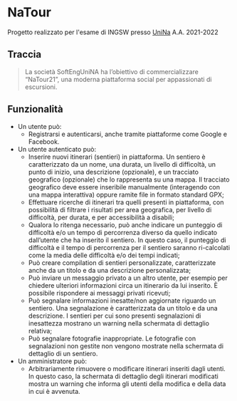 # NaTour
  Progetto realizzato per l'esame di INGSW presso [UniNa](https://www.unina.it) A.A. 2021-2022

## Traccia
   > La società SoftEngUniNA ha l’obiettivo di commercializzare “NaTour21”, una moderna piattaforma social per
appassionati di escursioni.

## Funzionalità
  - Un utente può:
    - Registrarsi e autenticarsi, anche tramite piattaforme come Google e Facebook.
  - Un utente autenticato può:
    - Inserire nuovi itinerari (sentieri) in piattaforma. Un sentiero è
caratterizzato da un nome, una durata, un livello di difficoltà, un punto di inizio, una descrizione
(opzionale), e un tracciato geografico (opzionale) che lo rappresenta su una mappa. Il tracciato
geografico deve essere inseribile manualmente (interagendo con una mappa interattiva) oppure
ramite file in formato standard GPX;
    - Effettuare ricerche di itinerari tra quelli presenti in piattaforma, con possibilità di filtrare i risultati
per area geografica, per livello di difficoltà, per durata, e per accessibilità a disabili;
    - Qualora lo ritenga necessario, può anche indicare un punteggio di difficoltà e/o un tempo
di percorrenza diverso da quello indicato dall’utente che ha inserito il sentiero. In questo caso, il
punteggio di difficoltà e il tempo di percorrenza per il sentiero saranno ri-calcolati come la media
delle difficoltà e/o dei tempi indicati;
    - Può creare compilation di sentieri personalizzate, caratterizzate anche da un titolo e da
una descrizione personalizzata;
    - Può inviare un messaggio privato a un altro utente, per esempio per chiedere
ulteriori informazioni circa un itinerario da lui inserito. È possibile rispondere ai messaggi privati
ricevuti;
    - Può segnalare informazioni inesatte/non aggiornate riguardo un sentiero. Una
segnalazione è caratterizzata da un titolo e da una descrizione. I sentieri per cui sono presenti
segnalazioni di inesattezza mostrano un warning nella schermata di dettaglio relativa;
    - Può segnalare fotografie inappropriate. Le fotografie con segnalazioni non gestite non
vengono mostrate nella schermata di dettaglio di un sentiero.
  - Un amministratore può:
    - Arbitrariamente rimuovere o modificare itinerari inseriti dagli utenti. In
questo caso, la schermata di dettaglio degli itinerari modificati mostra un warning che informa gli
utenti della modifica e della data in cui è avvenuta.  
